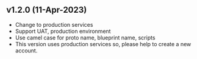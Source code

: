 ## v1.2.0 (11-Apr-2023)
- Change to production services
- Support UAT, production environment
- Use camel case for proto name, blueprint name, scripts
- This version uses production services so, please help to create a new account.